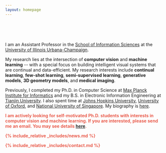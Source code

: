 ```yaml
---
layout: homepage
---
```


<h1 id="about-me"></h1>

<h2 style="margin: 80px 0px 10px;"></h2>

I am an Assistant Professor in the [School of Information Sciences](https://ischool.illinois.edu/) at the [University of Illinois Urbana-Champaign](https://www.illinois.edu/).

My research lies at the intersection of **computer vision** and **machine learning** -- with a special focus on building intelligent visual systems that are continual and data-efficient. My research interests include **continual learning**, **few-shot learning**, **semi-supervised learning**, **generative models**, **3D geometry models**, and **medical imaging**.

Previously, I completed my Ph.D. in Computer Science at [Max Planck Institute for Informatics](https://www.mpi-inf.mpg.de/) and my B.S. in Electronic Information Engineering at [Tianjin University](http://www.tju.edu.cn/english/index.htm). I also spent time at [Johns Hopkins University](https://www.jhu.edu), [University of Oxford](https://www.ox.ac.uk/), and [National University of Singapore](https://www.comp.nus.edu.sg/). My biography is [here](./biography/).

<strong style="color:#e74d3c; font-weight:600"><strong style="color:#e74d3c; font-weight:600">I am actively looking for self-motivated Ph.D. students with interests in computer vision and machine learning. If you are interested, please send me an email. You may see details [here](./openings/).</strong>

{% include_relative _includes/news.md %}

{% include_relative _includes/contact.md %}
